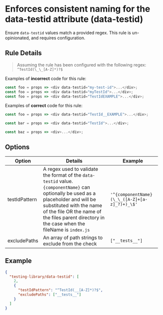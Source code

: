 # Enforces consistent naming for the data-testid attribute (data-testid)

Ensure `data-testid` values match a provided regex. This rule is un-opinionated, and requires configuration.

## Rule Details

> Assuming the rule has been configured with the following regex: `^TestId(\_\_[A-Z]*)?$`

Examples of **incorrect** code for this rule:

```js
const foo = props => <div data-testid="my-test-id">...</div>;
const foo = props => <div data-testid="myTestId">...</div>;
const foo = props => <div data-testid="TestIdEXAMPLE">...</div>;
```

Examples of **correct** code for this rule:

```js
const foo = props => <div data-testid="TestId__EXAMPLE">...</div>;

const bar = props => <div data-testid="TestId">...</div>;

const baz = props => <div>...</div>;
```

## Options

| Option        | Details                                                                                                                                                                                                                                                           | Example                                       |
| ------------- | ----------------------------------------------------------------------------------------------------------------------------------------------------------------------------------------------------------------------------------------------------------------- | --------------------------------------------- |
| testIdPattern | A regex used to validate the format of the `data-testid` value. `{componentName}` can optionally be used as a placeholder and will be substituted with the name of the file OR the name of the files parent directory in the case when the fileName is `index.js` | `'^{componentName}(\_\_([A-Z]+[a-z]_?)+)_\$'` |
| excludePaths  | An array of path strings to exclude from the check                                                                                                                                                                                                                | `["__tests__"]`                               |

## Example

```json
{
  "testing-library/data-testid": [
    2,
    {
      "testIdPattern": "^TestId(__[A-Z]*)?$",
      "excludePaths": ["__tests__"]
    }
  ]
}
```
